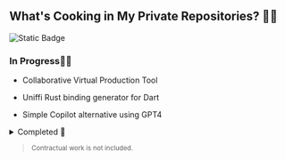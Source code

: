 ## What's Cooking in My Private Repositories? 🍲🔥
![Static Badge](https://img.shields.io/badge/2023_Highlights-161B22?style=for-the-badge&logo=github&logoColor=white)

### In Progress👨‍💻

- Collaborative Virtual Production Tool

- Uniffi Rust binding generator for Dart

- Simple Copilot alternative using GPT4

<details>
  <summary>Completed 🎉</summary>
      
   - Embedding Go Library in Flutter

</details>

> <sub>Contractual work is not included.</sub>


